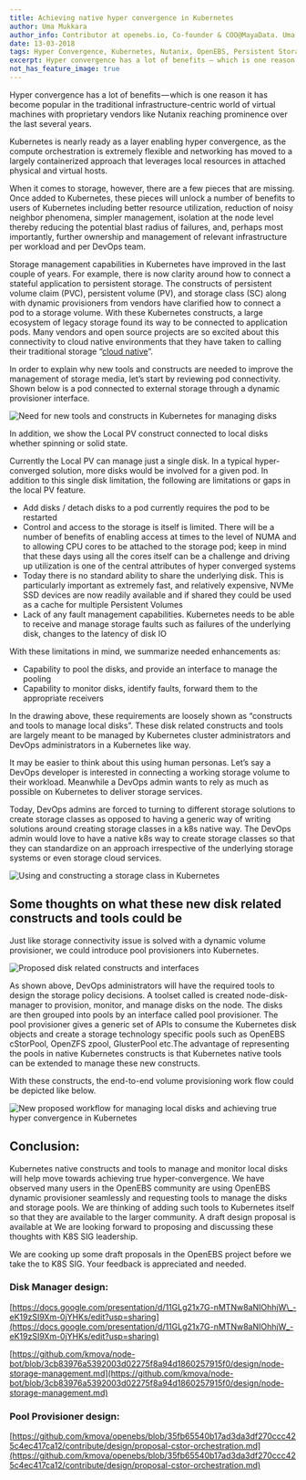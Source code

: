 ```yaml
---
title: Achieving native hyper convergence in Kubernetes
author: Uma Mukkara
author_info: Contributor at openebs.io, Co-founder & COO@MayaData. Uma led product development in the early days of MayaData (CloudByte).
date: 13-03-2018
tags: Hyper Convergence, Kubernetes, Nutanix, OpenEBS, Persistent Storage
excerpt: Hyper convergence has a lot of benefits — which is one reason it has become popular in the traditional infrastructure-centric world of virtual machines with proprietary vendors like Nutanix reaching prominence over the last several years.
not_has_feature_image: true
---
```


Hyper convergence has a lot of benefits — which is one reason it has become popular in the traditional infrastructure-centric world of virtual machines with proprietary vendors like Nutanix reaching prominence over the last several years.

Kubernetes is nearly ready as a layer enabling hyper convergence, as the compute orchestration is extremely flexible and networking has moved to a largely containerized approach that leverages local resources in attached physical and virtual hosts.

When it comes to storage, however, there are a few pieces that are missing. Once added to Kubernetes, these pieces will unlock a number of benefits to users of Kubernetes including better resource utilization, reduction of noisy neighbor phenomena, simpler management, isolation at the node level thereby reducing the potential blast radius of failures, and, perhaps most importantly, further ownership and management of relevant infrastructure per workload and per DevOps team.

Storage management capabilities in Kubernetes have improved in the last couple of years. For example, there is now clarity around how to connect a stateful application to persistent storage. The constructs of persistent volume claim (PVC), persistent volume (PV), and storage class (SC) along with dynamic provisioners from vendors have clarified how to connect a pod to a storage volume. With these Kubernetes constructs, a large ecosystem of legacy storage found its way to be connected to application pods. Many vendors and open source projects are so excited about this connectivity to cloud native environments that they have taken to calling their traditional storage “[cloud native](/blog/cloud-native-storage-vs-marketers-doing-cloud-washing)”.

In order to explain why new tools and constructs are needed to improve the management of storage media, let’s start by reviewing pod connectivity. Shown below is a pod connected to external storage through a dynamic provisioner interface.

![Need for new tools and constructs in Kubernetes for managing disks](https://cdn-images-1.medium.com/max/800/1*zm4UFgEvTWesM2JoxQF9Cg.jpeg)

In addition, we show the Local PV construct connected to local disks whether spinning or solid state.

Currently the Local PV can manage just a single disk. In a typical hyper-converged solution, more disks would be involved for a given pod. In addition to this single disk limitation, the following are limitations or gaps in the local PV feature.

- Add disks / detach disks to a pod currently requires the pod to be restarted
- Control and access to the storage is itself is limited. There will be a number of benefits of enabling access at times to the level of NUMA and to allowing CPU cores to be attached to the storage pod; keep in mind that these days using all the cores itself can be a challenge and driving up utilization is one of the central attributes of hyper converged systems
- Today there is no standard ability to share the underlying disk. This is particularly important as extremely fast, and relatively expensive, NVMe SSD devices are now readily available and if shared they could be used as a cache for multiple Persistent Volumes
- Lack of any fault management capabilities. Kubernetes needs to be able to receive and manage storage faults such as failures of the underlying disk, changes to the latency of disk IO

With these limitations in mind, we summarize needed enhancements as:

- Capability to pool the disks, and provide an interface to manage the pooling
- Capability to monitor disks, identify faults, forward them to the appropriate receivers

In the drawing above, these requirements are loosely shown as “constructs and tools to manage local disks”. These disk related constructs and tools are largely meant to be managed by Kubernetes cluster administrators and DevOps administrators in a Kubernetes like way.

It may be easier to think about this using human personas. Let’s say a DevOps developer is interested in connecting a working storage volume to their workload. Meanwhile a DevOps admin wants to rely as much as possible on Kubernetes to deliver storage services.

Today, DevOps admins are forced to turning to different storage solutions to create storage classes as opposed to having a generic way of writing solutions around creating storage classes in a k8s native way. The DevOps admin would love to have a native k8s way to create storage classes so that they can standardize on an approach irrespective of the underlying storage systems or even storage cloud services.

![Using and constructing a storage class in Kubernetes](https://cdn-images-1.medium.com/max/800/1*17YT5-GR_JUXEq6qW2SD1A.jpeg)

## Some thoughts on what these new disk related constructs and tools could be

Just like storage connectivity issue is solved with a dynamic volume provisioner, we could introduce pool provisioners into Kubernetes.

![Proposed disk related constructs and interfaces](https://cdn-images-1.medium.com/max/800/0*eM2LjKDvhbl62mjG.)

As shown above, DevOps administrators will have the required tools to design the storage policy decisions. A toolset called is created node-disk-manager to provision, monitor, and manage disks on the node. The disks are then grouped into pools by an interface called pool provisioner. The pool provisioner gives a generic set of APIs to consume the Kubernetes disk objects and create a storage technology specific pools such as OpenEBS cStorPool, OpenZFS zpool, GlusterPool etc.The advantage of representing the pools in native Kubernetes constructs is that Kubernetes native tools can be extended to manage these new constructs.

With these constructs, the end-to-end volume provisioning work flow could be depicted like below.

![New proposed workflow for managing local disks and achieving true hyper convergence in Kubernetes](https://cdn-images-1.medium.com/max/800/1*9bAs7wOPNNGLxELpgP-4FA.jpeg)

## Conclusion:

Kubernetes native constructs and tools to manage and monitor local disks will help move towards achieving true hyper-convergence. We have observed many users in the OpenEBS community are using OpenEBS dynamic provisioner seamlessly and requesting tools to manage the disks and storage pools. We are thinking of adding such tools to Kubernetes itself so that they are available to the larger community. A draft design proposal is available at We are looking forward to proposing and discussing these thoughts with K8S SIG leadership.

We are cooking up some draft proposals in the OpenEBS project before we take the to K8S SIG. Your feedback is appreciated and needed.

### Disk Manager design:

[https://docs.google.com/presentation/d/11GLg21x7G-nMTNw8aNIOhhjW\_-eK19zSI9Xm-0jYHKs/edit?usp=sharing](https://docs.google.com/presentation/d/11GLg21x7G-nMTNw8aNIOhhjW_-eK19zSI9Xm-0jYHKs/edit?usp=sharing)

[https://github.com/kmova/node-bot/blob/3cb83976a5392003d02275f8a94d1860257915f0/design/node-storage-management.md](https://github.com/kmova/node-bot/blob/3cb83976a5392003d02275f8a94d1860257915f0/design/node-storage-management.md)

### Pool Provisioner design:

[https://github.com/kmova/openebs/blob/35fb65540b17ad3da3df270ccc425c4ec417ca12/contribute/design/proposal-cstor-orchestration.md](https://github.com/kmova/openebs/blob/35fb65540b17ad3da3df270ccc425c4ec417ca12/contribute/design/proposal-cstor-orchestration.md)
